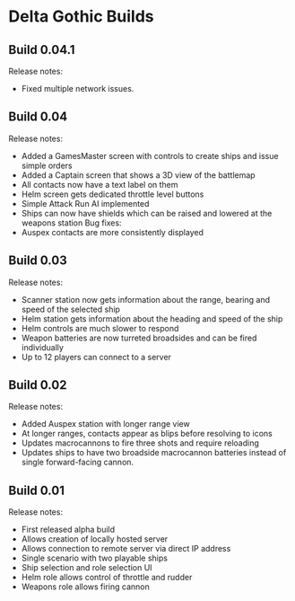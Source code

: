 # Delta Gothic Builds

## Build 0.04.1

Release notes:
- Fixed multiple network issues.

## Build 0.04

Release notes:
- Added a GamesMaster screen with controls to create ships and issue simple orders
- Added a Captain screen that shows a 3D view of the battlemap
- All contacts now have a text label on them
- Helm screen gets dedicated throttle level buttons
- Simple Attack Run AI implemented
- Ships can now have shields which can be raised and lowered at the weapons station
Bug fixes:
- Auspex contacts are more consistently displayed

## Build 0.03

Release notes:
- Scanner station now gets information about the range, bearing and speed of the selected ship
- Helm station gets information about the heading and speed of the ship
- Helm controls are much slower to respond
- Weapon batteries are now turreted broadsides and can be fired individually
- Up to 12 players can connect to a server

## Build 0.02

Release notes:
- Added Auspex station with longer range view
- At longer ranges, contacts appear as blips before resolving to icons
- Updates macrocannons to fire three shots and require reloading
- Updates ships to have two broadside macrocannon batteries instead of single forward-facing cannon.

## Build 0.01

Release notes:
- First released alpha build
- Allows creation of locally hosted server
- Allows connection to remote server via direct IP address
- Single scenario with two playable ships
- Ship selection and role selection UI
- Helm role allows control of throttle and rudder
- Weapons role allows firing cannon
